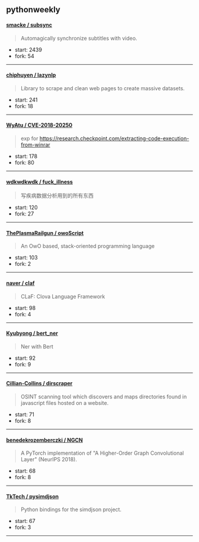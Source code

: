 ## pythonweekly

#### [smacke / subsync](https://github.com/smacke/subsync)

> Automagically synchronize subtitles with video.

+ start: 2439
+ fork: 54

----


#### [chiphuyen / lazynlp](https://github.com/chiphuyen/lazynlp)

> Library to scrape and clean web pages to create massive datasets.

+ start: 241
+ fork: 18

----


#### [WyAtu / CVE-2018-20250](https://github.com/WyAtu/CVE-2018-20250)

> exp for https://research.checkpoint.com/extracting-code-execution-from-winrar

+ start: 178
+ fork: 80

----


#### [wdkwdkwdk / fuck_illness](https://github.com/wdkwdkwdk/fuck_illness)

> 写疾病数据分析用到的所有东西

+ start: 120
+ fork: 27

----


#### [ThePlasmaRailgun / owoScript](https://github.com/ThePlasmaRailgun/owoScript)

> An OwO based, stack-oriented programming language

+ start: 103
+ fork: 2

----


#### [naver / claf](https://github.com/naver/claf)

> CLaF: Clova Language Framework

+ start: 98
+ fork: 4

----


#### [Kyubyong / bert_ner](https://github.com/Kyubyong/bert_ner)

> Ner with Bert

+ start: 92
+ fork: 9

----


#### [Cillian-Collins / dirscraper](https://github.com/Cillian-Collins/dirscraper)

> OSINT scanning tool which discovers and maps directories found in javascript files hosted on a website.

+ start: 71
+ fork: 8

----


#### [benedekrozemberczki / NGCN](https://github.com/benedekrozemberczki/NGCN)

> A PyTorch implementation of "A Higher-Order Graph Convolutional Layer" (NeurIPS 2018).

+ start: 68
+ fork: 8

----


#### [TkTech / pysimdjson](https://github.com/TkTech/pysimdjson)

> Python bindings for the simdjson project.

+ start: 67
+ fork: 3

----

